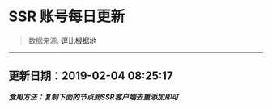 # SSR 账号每日更新 
> 数据来源: [逗比根据地](https://doub.io/sszhfx/) 
----------------------------------------------
## 更新日期：2019-02-04 08:25:17 
***食用方法：复制下面的节点到SSR客户端去重添加即可***

 